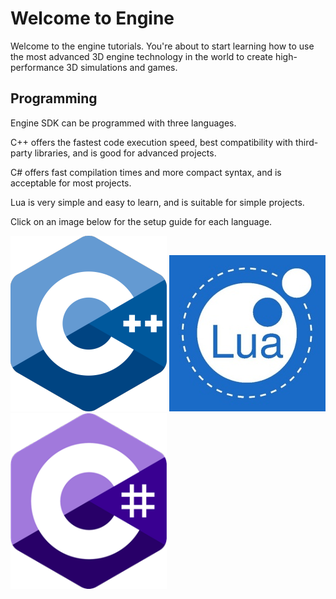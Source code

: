 # Welcome to Engine
Welcome to the engine tutorials. You're about to start learning how to use the most advanced 3D engine technology in the world to create high-performance 3D simulations and games.

## Programming
Engine SDK can be programmed with three languages.

C++ offers the fastest code execution speed, best compatibility with third-party libraries, and is good for advanced projects.

C# offers fast compilation times and more compact syntax, and is acceptable for most projects.

Lua is very simple and easy to learn, and is suitable for simple projects.

Click on an image below for the setup guide for each language.

![Lua Logo](https://raw.githubusercontent.com/Leadwerks/Documentation/master/cpp_logo.png) ![Lua Logo](https://raw.githubusercontent.com/Leadwerks/Documentation/master/lua_logo.jpg) ![Lua Logo](https://raw.githubusercontent.com/Leadwerks/Documentation/master/csharp_logo.png)

